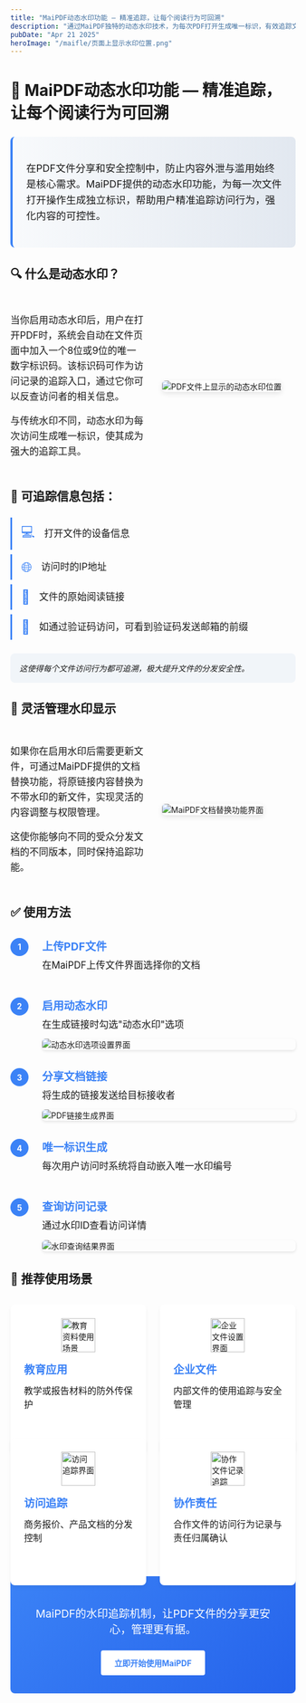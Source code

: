 ```yaml
---
title: "MaiPDF动态水印功能 — 精准追踪，让每个阅读行为可回溯"
description: "通过MaiPDF独特的动态水印技术，为每次PDF打开生成唯一标识，有效追踪文档访问记录，防止未授权分享。"
pubDate: "Apr 21 2025"
heroImage: "/maifle/页面上显示水印位置.png"
---
```


# 🔐 MaiPDF动态水印功能 — 精准追踪，让每个阅读行为可回溯

<div class="intro-panel">
  <p>在PDF文件分享和安全控制中，防止内容外泄与滥用始终是核心需求。MaiPDF提供的动态水印功能，为每一次文件打开操作生成独立标识，帮助用户精准追踪访问行为，强化内容的可控性。</p>
</div>

## 🔍 什么是动态水印？

<div class="feature-section">
  <div class="feature-content">
    <p>当你启用动态水印后，用户在打开PDF时，系统会自动在文件页面中加入一个8位或9位的唯一数字标识码。该标识码可作为访问记录的追踪入口，通过它你可以反查访问者的相关信息。</p>
    <p>与传统水印不同，动态水印为每次访问生成唯一标识，使其成为强大的追踪工具。</p>
  </div>
  <div class="feature-image">
    <img src="/maifle/页面上显示水印位置.png" alt="PDF文件上显示的动态水印位置" class="medium">
  </div>
</div>

## 📌 可追踪信息包括：

<div class="tracking-features">
  <div class="tracking-item">
    <div class="tracking-icon">💻</div>
    <div class="tracking-text">打开文件的设备信息</div>
  </div>
  
  <div class="tracking-item">
    <div class="tracking-icon">🌐</div>
    <div class="tracking-text">访问时的IP地址</div>
  </div>
  
  <div class="tracking-item">
    <div class="tracking-icon">🔗</div>
    <div class="tracking-text">文件的原始阅读链接</div>
  </div>
  
  <div class="tracking-item">
    <div class="tracking-icon">📧</div>
    <div class="tracking-text">如通过验证码访问，可看到验证码发送邮箱的前缀</div>
  </div>
</div>

<p class="tracking-note">这使得每个文件访问行为都可追溯，极大提升文件的分发安全性。</p>

## 🔄 灵活管理水印显示

<div class="feature-section reverse">
  <div class="feature-image">
    <img src="/maifle/替换文件的页面.png" alt="MaiPDF文档替换功能界面" class="medium">
  </div>
  <div class="feature-content">
    <p>如果你在启用水印后需要更新文件，可通过MaiPDF提供的文档替换功能，将原链接内容替换为不带水印的新文件，实现灵活的内容调整与权限管理。</p>
    <p>这使你能够向不同的受众分发文档的不同版本，同时保持追踪功能。</p>
  </div>
</div>

## ✅ 使用方法

<div class="steps-container">
  <div class="step-item">
    <div class="step-number">1</div>
    <div class="step-content">
      <h3>上传PDF文件</h3>
      <p>在MaiPDF上传文件界面选择你的文档</p>
    </div>
  </div>
  
  <div class="step-item">
    <div class="step-number">2</div>
    <div class="step-content">
      <h3>启用动态水印</h3>
      <p>在生成链接时勾选"动态水印"选项</p>
      <img src="/maifle/动态水印的选项.png" alt="动态水印选项设置界面" class="small">
    </div>
  </div>
  
  <div class="step-item">
    <div class="step-number">3</div>
    <div class="step-content">
      <h3>分享文档链接</h3>
      <p>将生成的链接发送给目标接收者</p>
      <img src="/maifle/PDF链接生成的时候显示的信息.png" alt="PDF链接生成界面" class="small">
    </div>
  </div>
  
  <div class="step-item">
    <div class="step-number">4</div>
    <div class="step-content">
      <h3>唯一标识生成</h3>
      <p>每次用户访问时系统将自动嵌入唯一水印编号</p>
    </div>
  </div>
  
  <div class="step-item">
    <div class="step-number">5</div>
    <div class="step-content">
      <h3>查询访问记录</h3>
      <p>通过水印ID查看访问详情</p>
      <img src="/maifle/水印码查询结果.png" alt="水印查询结果界面" class="small">
    </div>
  </div>
</div>

## 🧩 推荐使用场景

<div class="use-case-container">
  <div class="use-case-item">
    <div class="use-case-icon">
      <img src="/maifle/展示PDF列子.png" alt="教育资料使用场景" class="tiny">
    </div>
    <div class="use-case-content">
      <h3>教育应用</h3>
      <p>教学或报告材料的防外传保护</p>
    </div>
  </div>
  
  <div class="use-case-item">
    <div class="use-case-icon">
      <img src="/maifle/没加电话验证的设置界面.png" alt="企业文件设置界面" class="tiny">
    </div>
    <div class="use-case-content">
      <h3>企业文件</h3>
      <p>内部文件的使用追踪与安全管理</p>
    </div>
  </div>
  
  <div class="use-case-item">
    <div class="use-case-icon">
      <img src="/maifle/阅读记录查询.png" alt="访问追踪界面" class="tiny">
    </div>
    <div class="use-case-content">
      <h3>访问追踪</h3>
      <p>商务报价、产品文档的分发控制</p>
    </div>
  </div>
  
  <div class="use-case-item">
    <div class="use-case-icon">
      <img src="/maifle/阅读记录查询结果示例.png" alt="协作文件记录追踪" class="tiny">
    </div>
    <div class="use-case-content">
      <h3>协作责任</h3>
      <p>合作文件的访问行为记录与责任归属确认</p>
    </div>
  </div>
</div>

<div class="conclusion-box">
  <p>MaiPDF的水印追踪机制，让PDF文件的分享更安心，管理更有据。</p>
  <div class="cta-button">
    <a href="https://maipdf.com">立即开始使用MaiPDF</a>
  </div>
</div>

<style>
  /* 基础样式 */
  .intro-panel {
    background: linear-gradient(to right, #f8fafc, #e2e8f0);
    border-left: 4px solid #3b82f6;
    padding: 1.5rem;
    border-radius: 0.5rem;
    margin: 1.5rem 0;
    font-size: 1.1rem;
    line-height: 1.6;
  }
  
  /* 功能区域并排布局 */
  .feature-section {
    display: grid;
    grid-template-columns: 1fr 1fr;
    gap: 2rem;
    align-items: center;
    margin: 2rem 0;
  }
  
  .feature-section.reverse {
    direction: rtl;
  }
  
  .feature-section.reverse > * {
    direction: ltr;
  }
  
  .feature-content {
    font-size: 1.05rem;
    line-height: 1.6;
  }
  
  .feature-image img {
    max-width: 100%;
    height: auto;
    border-radius: 6px;
    box-shadow: 0 3px 10px rgba(0,0,0,0.1);
    float: none;
    margin: 0;
  }
  
  /* 追踪功能列表 */
  .tracking-features {
    margin: 1.5rem 0;
  }
  
  .tracking-item {
    padding: 0.5rem 0;
    padding-left: 1rem;
    margin-bottom: 0.5rem;
    display: flex;
    align-items: center;
    border-left: 3px solid #3b82f6;
  }
  
  .tracking-icon {
    font-size: 1.5rem;
    margin-right: 1rem;
    color: #3b82f6;
  }
  
  .tracking-text {
    font-size: 1.05rem;
    line-height: 1.5;
  }
  
  .tracking-note {
    background: #f1f5f9;
    padding: 1rem;
    border-radius: 0.5rem;
    font-style: italic;
    margin: 1.5rem 0;
  }
  
  /* 使用步骤说明 */
  .steps-container {
    margin: 2rem 0;
  }
  
  .step-item {
    display: flex;
    margin-bottom: 2rem;
    align-items: flex-start;
  }
  
  .step-number {
    background: #3b82f6;
    color: white;
    width: 2rem;
    height: 2rem;
    border-radius: 50%;
    display: flex;
    align-items: center;
    justify-content: center;
    font-weight: bold;
    margin-right: 1.5rem;
    flex-shrink: 0;
  }
  
  .step-content {
    flex: 1;
  }
  
  .step-content h3 {
    margin-top: 0;
    margin-bottom: 0.5rem;
    font-size: 1.2rem;
    color: #3b82f6;
  }
  
  .step-content p {
    margin: 0;
    font-size: 1.05rem;
    line-height: 1.5;
    margin-bottom: 0.75rem;
  }
  
  .step-content img {
    border-radius: 6px;
    box-shadow: 0 2px 5px rgba(0,0,0,0.1);
    display: block;
    float: none;
    margin: 0;
    max-width: 100%;
  }
  
  /* 使用场景区域 */
  .use-case-container {
    display: grid;
    grid-template-columns: repeat(2, 1fr);
    gap: 1.5rem;
    margin: 2rem 0;
  }
  
  .use-case-item {
    background: white;
    border-radius: 8px;
    box-shadow: 0 4px 6px rgba(0,0,0,0.05);
    padding: 1.5rem;
    display: flex;
    flex-direction: column;
    height: 100%;
  }
  
  .use-case-icon {
    margin-bottom: 1rem;
    display: flex;
    align-items: center;
    justify-content: center;
  }
  
  .use-case-icon img {
    width: 60px;
    height: 60px;
    object-fit: contain;
    float: none;
    margin: 0;
  }
  
  .use-case-content {
    flex: 1;
  }
  
  .use-case-content h3 {
    margin-top: 0;
    margin-bottom: 0.75rem;
    font-size: 1.2rem;
    color: #3b82f6;
  }
  
  .use-case-content p {
    margin: 0;
    font-size: 1rem;
    line-height: 1.5;
  }
  
  /* 结论区域 */
  .conclusion-box {
    background: linear-gradient(135deg, #3b82f6, #2563eb);
    color: white;
    padding: 2rem;
    border-radius: 0.5rem;
    margin: 2rem 0;
    text-align: center;
  }
  
  .conclusion-box p {
    font-size: 1.2rem;
    margin-bottom: 1.5rem;
  }
  
  .cta-button a {
    display: inline-block;
    background: white;
    color: #3b82f6;
    padding: 0.75rem 1.5rem;
    border-radius: 0.25rem;
    font-weight: bold;
    text-decoration: none;
    transition: transform 0.2s;
  }
  
  .cta-button a:hover {
    transform: scale(1.05);
  }
  
  /* 响应式适配 */
  @media (max-width: 768px) {
    .feature-section {
      grid-template-columns: 1fr;
      gap: 1.5rem;
    }
    
    .use-case-container {
      grid-template-columns: 1fr;
    }
    
    .feature-image {
      order: -1;
    }
    
    .feature-section.reverse .feature-image {
      order: -1;
    }
    
    .step-item {
      flex-direction: column;
    }
    
    .step-number {
      margin-bottom: 1rem;
    }
  }
</style>